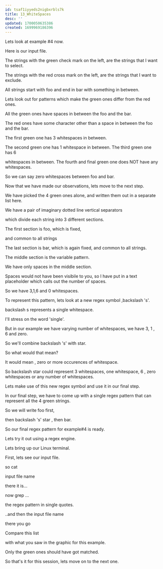```yaml
---
id: tsaf1iyyeds2nigbxrbls7k
title: 13_WhiteSpaces
desc: ''
updated: 1700050635386
created: 1699969186396
---
```


Lets look at example #4 now.

Here is our input file.

The strings with the green check mark on the left, are the strings that I want to select.

The strings with the red cross mark on the left, are the strings that I want to exclude.

All strings start with foo and end in bar with something in between.

Lets look out for patterns which make the green ones differ from the red ones.

All the green ones have spaces in between the foo and the bar.

The red ones have some character other than a space in between the foo and the bar.

The first green one has 3 whitespaces in between.

The second green one has 1 whitespace in between. The third green one has 6

whitespaces in between. The fourth and final green one does NOT have any whitespaces.

So we can say zero whitespaces between foo and bar.

Now that we have made our observations, lets move to the next step.

We have picked the 4 green ones alone, and written them out in a separate list here.

We have a pair of imaginary dotted line vertical separators

which divide each string into 3 different sections.

The first section is foo, which is fixed,

and common to all strings

The last section is bar, which is again fixed, and common to all strings.

The middle section is the variable pattern.

We have only spaces in the middle section.

Spaces would not have been visibile to you, so I have put in a text placeholder which calls out the number of spaces.

So we have 3,1,6 and 0 whitespaces.

To represent this pattern, lets look at a new regex symbol ,backslash 's'.

backslash s represents a single whitespace.

I'll stress on the word 'single'.

But in our example we have varying number of whitespaces, we have 3, 1 , 6 and zero.

So we'll combine backslash 's' with star.

So what would that mean?

It would mean , zero or more occurences of whitespace.

So backslash star could represent 3 whitespaces, one whitespace, 6 , zero whitespaces or any number of whitespaces.

Lets make use of this new regex symbol and use it in our final step.

In our final step, we have to come up with a single regex pattern that can represent all the 4 green strings.

So we will write foo first,

then backslash 's' star , then bar.

So our final regex pattern for example#4 is ready.

Lets try it out using a regex engine.

Lets bring up our Linux terminal.

First, lets see our input file.

so cat

input file name

there it is...

now grep ...

the regex pattern in single quotes.

..and then the input file name

there you go

Compare this list

with what you saw in the graphic for this example.

Only the green ones should have got matched.

So that's it for this session, lets move on to the next one.